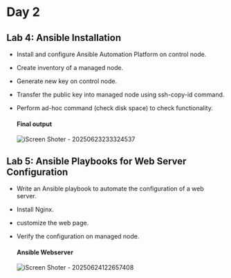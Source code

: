 # Day 2
## Lab 4: Ansible Installation
- Install and configure Ansible Automation Platform on control node.
- Create inventory of a managed node.
- Generate new key on control node.
- Transfer the public key into managed node using ssh-copy-id command.
- Perform ad-hoc command (check disk space) to check functionality.

  #### Final output
  
  ![iScreen Shoter - 20250623233324537](https://github.com/user-attachments/assets/2b6a1329-6c9f-4a9c-8b84-b0f2a8a95db1)


## Lab 5: Ansible Playbooks for Web Server Configuration
- Write an Ansible playbook to automate the configuration of a web server.
- Install Nginx.
- customize the web page.
- Verify the configuration on managed node.

  #### Ansible Webserver

  ![iScreen Shoter - 20250624122657408](https://github.com/user-attachments/assets/c58225cf-b4c0-40f1-877b-39ba623aa594)

  
